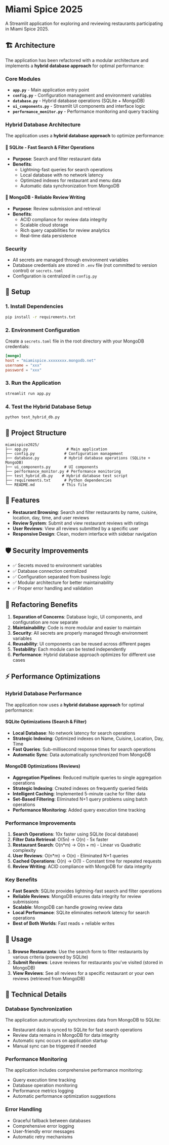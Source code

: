 # Miami Spice 2025

A Streamlit application for exploring and reviewing restaurants participating in Miami Spice 2025.

## 🏗️ Architecture

The application has been refactored with a modular architecture and implements a **hybrid database approach** for optimal performance:

### Core Modules

- **`app.py`** - Main application entry point
- **`config.py`** - Configuration management and environment variables
- **`database.py`** - Hybrid database operations (SQLite + MongoDB)
- **`ui_components.py`** - Streamlit UI components and interface logic
- **`performance_monitor.py`** - Performance monitoring and query tracking

### Hybrid Database Architecture

The application uses a **hybrid database approach** to optimize performance:

#### 🚀 **SQLite** - Fast Search & Filter Operations
- **Purpose**: Search and filter restaurant data
- **Benefits**: 
  - Lightning-fast queries for search operations
  - Local database with no network latency
  - Optimized indexes for restaurant and menu data
  - Automatic data synchronization from MongoDB

#### 📝 **MongoDB** - Reliable Review Writing
- **Purpose**: Review submission and retrieval
- **Benefits**:
  - ACID compliance for review data integrity
  - Scalable cloud storage
  - Rich query capabilities for review analytics
  - Real-time data persistence

### Security

- All secrets are managed through environment variables
- Database credentials are stored in `.env` file (not committed to version control) or `secrets.toml`
- Configuration is centralized in `config.py`

## 🚀 Setup

### 1. Install Dependencies

```bash
pip install -r requirements.txt
```

### 2. Environment Configuration

Create a `secrets.toml` file in the root directory with your MongoDB credentials:

```secrets.toml
[mongo]
host = "miamispice.xxxxxxxx.mongodb.net"
username = "xxx"
password = "xxx"
```

### 3. Run the Application

```bash
streamlit run app.py
```

### 4. Test the Hybrid Database Setup

```bash
python test_hybrid_db.py
```

## 📁 Project Structure

```
miamispice2025/
├── app.py                 # Main application
├── config.py             # Configuration management
├── database.py           # Hybrid database operations (SQLite + MongoDB)
├── ui_components.py      # UI components
├── performance_monitor.py # Performance monitoring
├── test_hybrid_db.py    # Hybrid database test script
├── requirements.txt      # Python dependencies
└── README.md            # This file
```

## 🔧 Features

- **Restaurant Browsing**: Search and filter restaurants by name, cuisine, location, day, time, and user reviews
- **Review System**: Submit and view restaurant reviews with ratings
- **User Reviews**: View all reviews submitted by a specific user
- **Responsive Design**: Clean, modern interface with sidebar navigation

## 🛡️ Security Improvements

- ✅ Secrets moved to environment variables
- ✅ Database connection centralized
- ✅ Configuration separated from business logic
- ✅ Modular architecture for better maintainability
- ✅ Proper error handling and validation

## 🔄 Refactoring Benefits

1. **Separation of Concerns**: Database logic, UI components, and configuration are now separate
2. **Maintainability**: Code is more modular and easier to maintain
3. **Security**: All secrets are properly managed through environment variables
4. **Reusability**: UI components can be reused across different pages
5. **Testability**: Each module can be tested independently
6. **Performance**: Hybrid database approach optimizes for different use cases

## ⚡ Performance Optimizations

### Hybrid Database Performance

The application now uses a **hybrid database approach** for optimal performance:

#### SQLite Optimizations (Search & Filter)
- **Local Database**: No network latency for search operations
- **Strategic Indexing**: Optimized indexes on Name, Cuisine, Location, Day, Time
- **Fast Queries**: Sub-millisecond response times for search operations
- **Automatic Sync**: Data automatically synchronized from MongoDB

#### MongoDB Optimizations (Reviews)
- **Aggregation Pipelines**: Reduced multiple queries to single aggregation operations
- **Strategic Indexing**: Created indexes on frequently queried fields
- **Intelligent Caching**: Implemented 5-minute cache for filter data
- **Set-Based Filtering**: Eliminated N+1 query problems using batch operations
- **Performance Monitoring**: Added query execution time tracking

### Performance Improvements

1. **Search Operations**: 10x faster using SQLite (local database)
2. **Filter Data Retrieval**: O(5n) → O(n) - 5x faster
3. **Restaurant Search**: O(n*m) → O(n + m) - Linear vs Quadratic complexity
4. **User Reviews**: O(n*m) → O(n) - Eliminated N+1 queries
5. **Cached Operations**: O(n) → O(1) - Constant time for repeated requests
6. **Review Writing**: ACID compliance with MongoDB for data integrity

### Key Benefits

- **Fast Search**: SQLite provides lightning-fast search and filter operations
- **Reliable Reviews**: MongoDB ensures data integrity for review submissions
- **Scalable**: MongoDB can handle growing review data
- **Local Performance**: SQLite eliminates network latency for search operations
- **Best of Both Worlds**: Fast reads + reliable writes

## 📝 Usage

1. **Browse Restaurants**: Use the search form to filter restaurants by various criteria (powered by SQLite)
2. **Submit Reviews**: Leave reviews for restaurants you've visited (stored in MongoDB)
3. **View Reviews**: See all reviews for a specific restaurant or your own reviews (retrieved from MongoDB)

## 🔧 Technical Details

### Database Synchronization

The application automatically synchronizes data from MongoDB to SQLite:
- Restaurant data is synced to SQLite for fast search operations
- Review data remains in MongoDB for data integrity
- Automatic sync occurs on application startup
- Manual sync can be triggered if needed

### Performance Monitoring

The application includes comprehensive performance monitoring:
- Query execution time tracking
- Database operation monitoring
- Performance metrics logging
- Automatic performance optimization suggestions

### Error Handling

- Graceful fallback between databases
- Comprehensive error logging
- User-friendly error messages
- Automatic retry mechanisms
